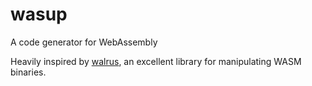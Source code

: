 # wasup

A code generator for WebAssembly

Heavily inspired by [walrus](https://github.com/rustwasm/walrus), an excellent library
for manipulating WASM binaries.
